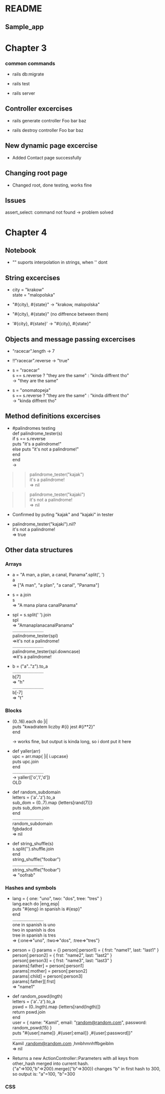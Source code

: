 # README

## Sample_app

# Chapter 3  

### common commands  

* rails db:migrate  

* rails test  

* rails server  


## Controller excercises  

* rails generate controller Foo bar baz  

* rails destroy controller Foo bar baz  

## New dynamic page excercise  

* Added Contact page successfully

## Changing root page  

* Changed root, done testing, works fine

## Issues
assert_select: command not found -> problem solved

# Chapter 4  

## Notebook  

* "" suports interpolation in strings, when '' dont  

## String excercises  

* city = "krakow"  
state = "malopolska"  

* "#{city}, #{state}"  ->  "krakow, malopolska"

* "#{city}, #{state}"    (no diffrence between them)

* '#{city}, #{state}'   ->  "\#{city}, \#{state}"

## Objects and message passing excercises  

* "racecar".length -> 7    

* !!"racecar".reverse -> "true"  

* s = "racecar"  
s == s.reverse ? "they are the same" : "kinda diffrent tho"  
-> "they are the same"  

* s = "onomatopeja"  
s == s.reverse ? "they are the same" : "kinda diffrent tho"  
-> "kinda diffrent tho"  

## Method definitions excercises  

* #palindromes testing  
def palindrome_tester(s)  
    if s == s.reverse  
        puts "it's a palindrome!"  
    else
        puts "it's not a palindrome!"  
    end  
end  
->  
>> palindrome_tester("kajak")  
it's a palindrome!  
=> nil  

>> palindrome_tester("kajaki")  
it's not a palindrome!  
=> nil  

* Confirmed by puting "kajak" and "kajaki" in tester  

* palindrome_tester("kajaki").nil?  
it's not a palindrome!  
=> true  

## Other data structures  
### Arrays  

* a = "A man, a plan, a canal, Panama".split(', ')  
a  
=> ["A man", "a plan", "a canal", "Panama"]  

* s = a.join  
s  
=> "A mana plana canalPanama"  

* spl = s.split(' ').join  
spl  
=> "AmanaplanacanalPanama"  
.........................  
palindrome_tester(spl)  
=>it's not a palindrome!  
.........................  
palindrome_tester(spl.downcase)  
=>it's a palindrome!  

* b = ("a".."z").to_a  
.........................  
b[7]  
=> "h"  
.........................  
b[-7]  
=> "t"  

### Blocks  

* (0..16).each do |i|     
    puts "kwadratem liczby #{i} jest #{i**2}"  
  end  
  
  -> works fine, but output is kinda long, so i dont put it here  

* def yaller(arr)  
   upc = arr.map{ |i| i.upcase}  
   puts upc.join  
  end  
.........................  
  -> yaller(['o','l','d'])  
  OLD  
  
* def random_subdomain  
    letters = ('a'..'z').to_a  
    sub_dom = (0..7).map {letters[rand(7)]}  
    puts sub_dom.join  
  end  
.........................  
random_subdomain  
fgbdadcd  
=> nil  

* def string_shuffle(s)  
    s.split('').shuffle.join    
  end  
  string_shuffle("foobar")  
.........................  
string_shuffle("foobar")    
=> "oofrab"  

### Hashes and symbols  

* lang = { one: "uno", two: "dos", tree: "tres" }   
  lang.each do |eng,esp|  
    puts "#{eng} in spanish is #{esp}"  
  end  
.........................  
one in spanish is uno  
two in spanish is dos  
tree in spanish is tres  
=> {:one=>"uno", :two=>"dos", :tree=>"tres"}  

* person = {} 
params = {} 
person[:person1] = { frst: "name1", last: "last1" }  
person[:person2] = { frst: "name2", last: "last2" }  
person[:person3] = { frst: "name3", last: "last3" }  
params[:father] = person[:person1]  
params[:mother] = person[:person2]  
params[:child] = person[:person3]  
params[:father][:frst]  
=> "name1"  

* def random_pswd(lngth)  
    letters = ('a'..'z').to_a  
    pswd = (0..lngth).map {letters[rand(lngth)]}  
    return pswd.join  
  end   
  user = { name: "Kamil", email: "random@random.com", password: random_pswd(15) }  
  puts "#{user[:name]} ,#{user[:email]} ,#{user[:password]}"  
.........................   
Kamil ,random@random.com ,hmbhmnhffbgeiblm  
=> nil  
 
* Returns a new ActionController::Parameters with all keys from other_hash merged into current hash.  
{"a"=>100,"b"=>200}.merge({"b"=>300}) changes "b" in first hash to 300, so output is: "a"=100, "b"=300  
  
### CSS 






